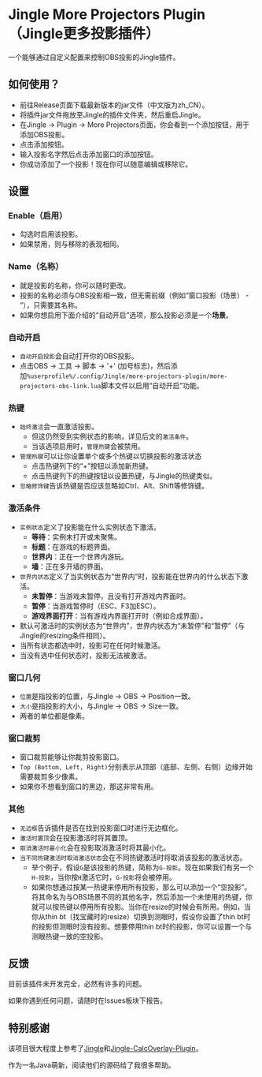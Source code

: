 # Jingle More Projectors Plugin（Jingle更多投影插件）

一个能够通过自定义配置来控制OBS投影的Jingle插件。

## 如何使用？

- 前往Release页面下载最新版本的jar文件（中文版为zh_CN）。
- 将插件jar文件拖放至Jingle的插件文件夹，然后重启Jingle。
- 在Jingle -> Plugin -> More Projectors页面，你会看到一个添加按钮，用于添加OBS投影。
- 点击添加按钮。
- 输入投影名字然后点击添加窗口的添加按钮。
- 你成功添加了一个投影！现在你可以随意编辑或移除它。

## 设置

### Enable（启用）

- 勾选时启用该投影。
- 如果禁用，则与移除的表现相同。

### Name（名称）

- 就是投影的名称，你可以随时更改。
- 投影的名称必须与OBS投影相一致，但无需前缀（例如“窗口投影（场景） - ”），只需要其名称。
- 如果你想启用下面介绍的“自动开启”选项，那么投影必须是一个**场景**。

### 自动开启

- `自动开启投影`会自动打开你的OBS投影。
- 点击OBS -> 工具 -> 脚本 -> '+' (加号标志)，然后添加`%userprofile%/.config/Jingle/more-projectors-plugin/more-projectors-obs-link.lua`脚本文件以启用“自动开启”功能。

### 热键

- `始终激活`会一直激活投影。
  - 但这仍然受到实例状态的影响，详见后文的`激活条件`。
  - 当该选项启用时，`管理热键`会被禁用。
- `管理热键`可以让你设置单个或多个热键以切换投影的激活状态
  - 点击热键列下的“+”按钮以添加新热键。
  - 点击热键列下的热键按钮以设置热键，与Jingle的热键类似。
- `忽略修饰键`告诉热键是否应该忽略如Ctrl、Alt、Shift等修饰键。

### 激活条件

- `实例状态`定义了投影能在什么实例状态下激活。
  - **等待**：实例未打开或未聚焦。
  - **标题**：在游戏的标题界面。
  - **世界内**：正在一个世界内游玩。
  - **墙**：正在多开墙的界面。
- `世界内状态`定义了当实例状态为“世界内”时，投影能在世界内的什么状态下激活。
  - **未暂停**：当游戏未暂停，且没有打开游戏内界面时。
  - **暂停**：当游戏暂停时（ESC、F3加ESC）。
  - **游戏界面打开**：当有游戏内界面打开时（例如合成界面）。
- 默认可激活时的实例状态为“世界内”，世界内状态为“未暂停”和“暂停”（与Jingle的resizing条件相同）。
- 当所有状态都选中时，投影可在任何时候激活。
- 当没有选中任何状态时，投影无法被激活。

### 窗口几何

- `位置`是指投影的位置，与Jingle -> OBS -> Position一致。
- `大小`是指投影的大小，与Jingle -> OBS -> Size一致。
- 两者的单位都是像素。

### 窗口裁剪

- 窗口裁剪能够让你裁剪投影窗口。
- `Top (Bottom, Left, Right)`分别表示从顶部（底部、左侧、右侧）边缘开始需要裁剪多少像素。
- 如果你不想看到窗口的黑边，那这非常有用。

### 其他

- `无边框`告诉插件是否在找到投影窗口时进行无边框化。
- `激活时置顶`会在投影激活时将其置顶。
- `取消激活时最小化`会在投影取消激活时将其最小化。
- `当不同热键激活时取消激活状态`会在不同热键激活时将取消该投影的激活状态。
  - 举个例子，假设`G`是该投影的热键，简称为`G-投影`。现在如果我们有另一个`H-投影`，当你按`H`激活它时，`G-投影`将会被停用。
  - 如果你想通过按某一热键来停用所有投影，那么可以添加一个“空投影”。将其命名为与OBS场景不同的其他名字，然后添加一个未使用的热键，你就可以按热键以停用所有投影。当你在resize的时候会有所用。例如，当你从thin bt（找宝藏时的resize）切换到测眼时，假设你设置了thin bt时的投影但测眼时没有投影。想要停用thin bt时的投影，你可以设置一个与测眼热键一致的空投影。

## 反馈

目前该插件未开发完全，必然有许多的问题。

如果你遇到任何问题，请随时在Issues板块下报告。

## 特别感谢

该项目很大程度上参考了[Jingle](https://github.com/DuncanRuns/Jingle)和[Jingle-CalcOverlay-Plugin](https://github.com/marin774/Jingle-CalcOverlay-Plugin)。

作为一名Java萌新，阅读他们的源码给了我很多帮助。